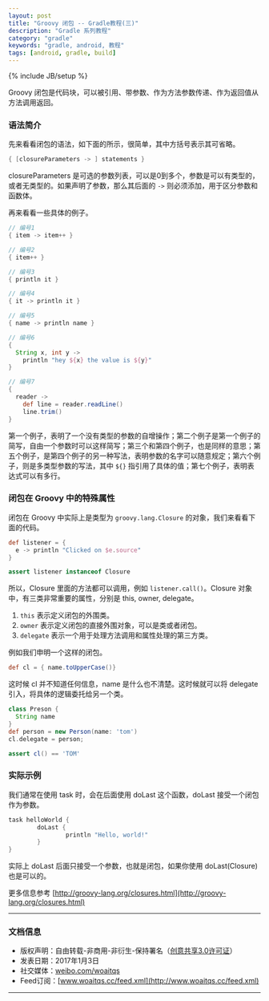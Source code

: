 ```yaml
---
layout: post
title: "Groovy 闭包 -- Gradle教程(三)"
description: "Gradle 系列教程"
category: "gradle"
keywords: "gradle, android, 教程"
tags: [android, gradle, build]
---
```

{% include JB/setup %}

Groovy 闭包是代码块，可以被引用、带参数、作为方法参数传递、作为返回值从方法调用返回。

<!--break-->

### 语法简介

先来看看闭包的语法，如下面的所示，很简单，其中方括号表示其可省略。

```groovy
{ [closureParameters -> ] statements }
```

closureParameters 是可选的参数列表，可以是0到多个，参数是可以有类型的，或者无类型的。如果声明了参数，那么其后面的 `->` 则必须添加，用于区分参数和函数体。

再来看看一些具体的例子。

```groovy
// 编号1
{ item -> item++ }

// 编号2
{ item++ }

// 编号3
{ println it }

// 编号4
{ it -> println it }

// 编号5
{ name -> println name }

// 编号6
{
  String x, int y ->
    println "hey ${x} the value is ${y}"
}

// 编号7
{
  reader ->
    def line = reader.readLine()
    line.trim()
}
```

第一个例子，表明了一个没有类型的参数的自增操作；第二个例子是第一个例子的简写，自由一个参数时可以这样简写；第三个和第四个例子，也是同样的意思；第五个例子，是第四个例子的另一种写法，表明参数的名字可以随意规定；第六个例子，则是多类型参数的写法，其中 `${}` 指引用了具体的值；第七个例子，表明表达式可以有多行。

### 闭包在 Groovy 中的特殊属性

闭包在 Groovy 中实际上是类型为 `groovy.lang.Closure` 的对象，我们来看看下面的代码。

```groovy
def listener = {
  e -> println "Clicked on $e.source"
}

assert listener instanceof Closure
```

所以，Closure 里面的方法都可以调用，例如 `listener.call()`。Closure 对象中，有三类非常重要的属性，分别是 this, owner, delegate。

1. `this` 表示定义闭包的外围类。
2. `owner` 表示定义闭包的直接外围对象，可以是类或者闭包。
3. `delegate` 表示一个用于处理方法调用和属性处理的第三方类。

例如我们申明一个这样的闭包。

```groovy
def cl = { name.toUpperCase()}
```

这时候 cl 并不知道任何信息，name 是什么也不清楚。这时候就可以将 delegate 引入，将具体的逻辑委托给另一个类。

```groovy
class Preson {
  String name
}
def person = new Person(name: 'tom')
cl.delegate = person;

assert cl() == 'TOM'
```

### 实际示例

我们通常在使用 task 时，会在后面使用 doLast 这个函数，doLast 接受一个闭包作为参数。

```groovy
task helloWorld {
        doLast {
                println "Hello, world!"
        }
}
```

实际上 doLast 后面只接受一个参数，也就是闭包，如果你使用 doLast(Closure) 也是可以的。

更多信息参考 [http://groovy-lang.org/closures.html](http://groovy-lang.org/closures.html)


------------------------

### 文档信息
* 版权声明：自由转载-非商用-非衍生-保持署名（[创意共享3.0许可证](http://creativecommons.org/licenses/by-nc-nd/3.0/deed.zh)）
* 发表日期：2017年1月3日
* 社交媒体：[weibo.com/woaitqs](http://weibo.com/woaitqs)
* Feed订阅：[www.woaitqs.cc/feed.xml](http://www.woaitqs.cc/feed.xml)

------------------------
